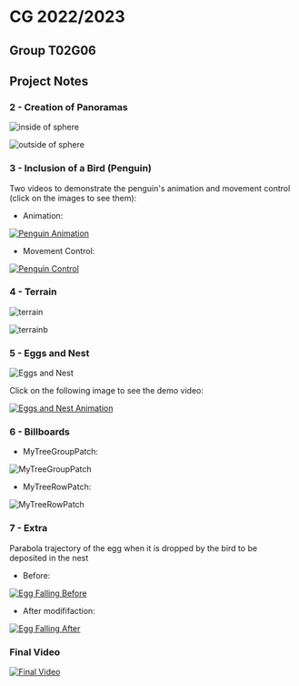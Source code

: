 # CG 2022/2023

## Group T02G06

## Project Notes

### 2 - Creation of Panoramas

![inside of sphere](screenshots/project-t02g06-1.png)

![outside of sphere](screenshots/project-t02g06-1-b.png)

### 3 - Inclusion of a Bird (Penguin)

Two videos to demonstrate the penguin's animation and movement control (click on the images to see them):

- Animation:

[![Penguin Animation](screenshots/project-t02g06-2.png)](screenshots/penguin-animation-video.mp4)

- Movement Control:

[![Penguin Control](screenshots/project-t02g06-2-b.png)](screenshots/penguin-control-video.mp4)

### 4 - Terrain

![terrain](screenshots/project-t02g06-3.png)

![terrainb](screenshots/project-t02g06-3-b.png)

### 5 - Eggs and Nest

![Eggs and Nest](screenshots/project-t02g06-4.png)

Click on the following image to see the demo video:

[![Eggs and Nest Animation](screenshots/project-t02g06-4-b.png)](screenshots/eggs-and-nest-animation.mp4)

### 6 - Billboards

- MyTreeGroupPatch:

![MyTreeGroupPatch](screenshots/project-t02g06-5.png)

- MyTreeRowPatch:

![MyTreeRowPatch](screenshots/project-t02g06-5-b.png)

### 7 - Extra

Parabola trajectory of the egg when it is dropped by the bird to be deposited in the nest

- Before:

[![Egg Falling Before](screenshots/project-t02g06-6-before.png)](screenshots/egg-falling-before.mp4)

- After modififaction:

[![Egg Falling After](screenshots/project-t02g06-6.png)](screenshots/egg-falling-after.mp4)

### Final Video

[![Final Video](screenshots/project-t02g06-final.png)](screenshots/project-t02g06.mp4)
